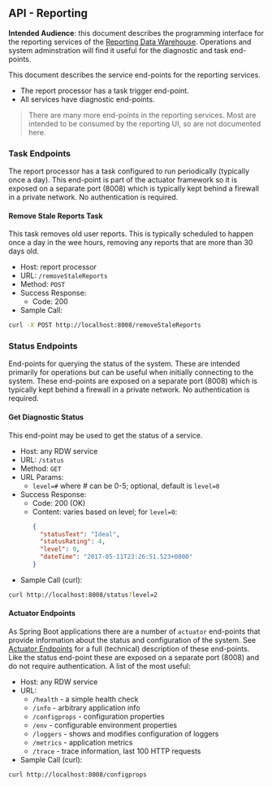 ## API - Reporting

**Intended Audience**: this document describes the programming interface for the reporting services of the [Reporting Data Warehouse](../README.md). Operations and system adminstration will find it useful for the diagnostic and task end-points.

This document describes the service end-points for the reporting services.
* The report processor has a task trigger end-point. 
* All services have diagnostic end-points. 

> There are many more end-points in the reporting services. Most are intended to be consumed by the reporting UI, so are not documented here. 
        
### Task Endpoints
The report processor has a task configured to run periodically (typically once a day). This end-point is part of the actuator framework so it is exposed on a separate port (8008) which is typically kept behind a firewall in a private network. No authentication is required.

#### Remove Stale Reports Task
This task removes old user reports. This is typically scheduled to happen once a day in the wee hours, removing any reports that are more than 30 days old.

* Host: report processor
* URL: `/removeStaleReports`
* Method: `POST`
* Success Response:
  * Code: 200
* Sample Call:
```bash
curl -X POST http://localhost:8008/removeStaleReports
```

### Status Endpoints
End-points for querying the status of the system. These are intended primarily for operations but can be useful when initially connecting to the system. These end-points are exposed on a separate port (8008) which is typically kept behind a firewall in a private network. No authentication is required.

#### Get Diagnostic Status
This end-point may be used to get the status of a service.

* Host: any RDW service
* URL: `/status`
* Method: `GET`
* URL Params:
  * `level=#` where # can be 0-5; optional, default is `level=0`
* Success Response:
  * Code: 200 (OK)
  * Content: varies based on level; for `level=0`:
    ```json
    {
      "statusText": "Ideal",
      "statusRating": 4,
      "level": 0,
      "dateTime": "2017-05-11T23:26:51.523+0000"
    }
    ```
* Sample Call (curl):
```bash
curl http://localhost:8008/status?level=2
```

#### Actuator Endpoints
As Spring Boot applications there are a number of `actuator` end-points that provide information about the status and configuration of the system. See [Actuator Endpoints][1] for a full (technical) description of these end-points. Like the status end-point these are exposed on a separate port (8008) and do not require authentication. A list of the most useful:

* Host: any RDW service
* URL:
  * `/health` - a simple health check
  * `/info` - arbitrary application info
  * `/configprops` - configuration properties
  * `/env` - configurable environment properties
  * `/loggers` - shows and modifies configuration of loggers
  * `/metrics` - application metrics
  * `/trace` - trace information, last 100 HTTP requests
* Sample Call (curl):
```bash
curl http://localhost:8008/configprops
```

[1]: https://docs.spring.io/spring-boot/docs/current/reference/html/production-ready-endpoints.html
